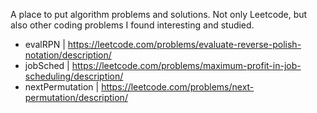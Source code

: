 A place to put algorithm problems and solutions. Not only Leetcode, but also other coding problems I found interesting and studied.


 * evalRPN          |   https://leetcode.com/problems/evaluate-reverse-polish-notation/description/ 
 * jobSched         |   https://leetcode.com/problems/maximum-profit-in-job-scheduling/description/ 
 * nextPermutation  |   https://leetcode.com/problems/next-permutation/description/ 

